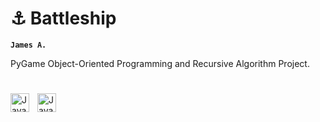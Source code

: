 # ⚓ Battleship

**`James A.`**

PyGame Object-Oriented Programming and Recursive Algorithm Project.

#

<img align="left" alt="Java" width="30px" style="padding-right:10px;" src="https://cdn.jsdelivr.net/gh/devicons/devicon/icons/python/python-original.svg"/>
<img align="left" alt="Java" width="30[x" style="padding-right:10px;" src="https://cdn.jsdelivr.net/gh/devicons/devicon/icons/vscode/vscode-original.svg"/>
